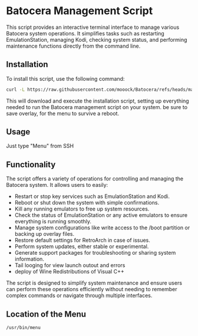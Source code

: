 # Batocera Management Script

This script provides an interactive terminal interface to manage various Batocera system operations. It simplifies tasks such as restarting EmulationStation, managing Kodi, checking system status, and performing maintenance functions directly from the command line.

## Installation
To install this script, use the following command:

```bash
curl -L https://raw.githubusercontent.com/mooock/Batocera/refs/heads/main/app/install.sh | bash
```
This will download and execute the installation script, setting up everything needed to run the Batocera management script on your system. be sure to save overlay, for the menu to survive a reboot.

## Usage
Just type "Menu" from SSH

## Functionality
The script offers a variety of operations for controlling and managing the Batocera system. It allows users to easily:

- Restart or stop key services such as EmulationStation and Kodi.
- Reboot or shut down the system with simple confirmations.
- Kill any running emulators to free up system resources.
- Check the status of EmulationStation or any active emulators to ensure everything is running smoothly.
- Manage system configurations like write access to the /boot partition or backing up overlay files.
- Restore default settings for RetroArch in case of issues.
- Perform system updates, either stable or experimental.
- Generate support packages for troubleshooting or sharing system information.
- Tail looging for view launch outout and errors
- deploy of Wine Redistributions of Visual C++

The script is designed to simplify system maintenance and ensure users can perform these operations efficiently without needing to remember complex commands or navigate through multiple interfaces.

## Location of the Menu
```bash
/usr/bin/menu
```
